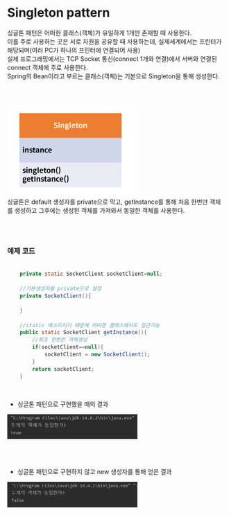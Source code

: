 # Singleton pattern

싱글톤 패턴은 어떠한 클래스(객체)가 유일하게 1개만 존재할 때 사용한다.<br>
이를 주로 사용하는 곳은 서로 자원을 공유할 때 사용하는데, 실제세계에서는 프린터가 해당되며(여러 PC가 하나의 프린터에 연결되어 사용) <br>
실제 프로그래밍에서는 TCP Socket 통신(connect 1개와 연결)에서 서버와 연결된 connect 객체에 주로 사용한다.<br>
Spring의 Bean이라고 부르는 클래스(객체)는 기본으로 Singleton을 통해 생성한다.

<br><br>

<img src="./img/Singleton.PNG" width="300">
<br>
싱글톤은 default 생성자를 private으로 막고, getInstance를 통해 처음 한번만 객체를 생성하고 그후에는 생성된 객체를 가져와서 동일한 객체를 사용한다.

<br><br>

### 예제 코드

```java

    private static SocketClient socketClient=null;

    //기본생성자를 private으로 설정
    private SocketClient(){

    }

    //static 메소드이기 때문에 어떠한 클래스에서도 접근가능
    public static SocketClient getInstance(){
        //최초 한번만 객체생성
        if(socketClient==null){
            socketClient = new SocketClient();
        }
        return socketClient;
    }

```
<br>

- 싱글톤 패턴으로 구현했을 때의 결과

<img src="./img/singleton_code.PNG" width="300">

<br><br>

- 싱글톤 패턴으로 구현하지 않고 new 생성자를 통해 얻은 결과

<img src="./img/singleton_code2.PNG" width="300">
<br>

